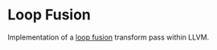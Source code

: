 # Loop Fusion

Implementation of a [loop fusion](https://en.wikipedia.org/wiki/Loop_fission_and_fusion) transform pass within LLVM.
